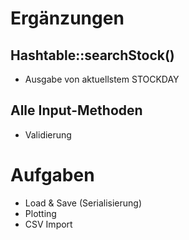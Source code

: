 #  Ergänzungen

## Hashtable::searchStock()
- Ausgabe von aktuellstem STOCKDAY

## Alle Input-Methoden
- Validierung


# Aufgaben
- Load & Save (Serialisierung)
- Plotting
- CSV Import
